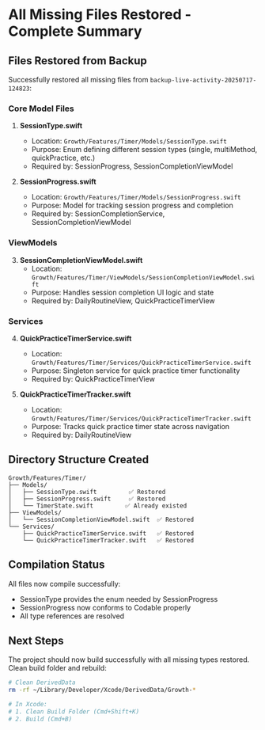 # All Missing Files Restored - Complete Summary

## Files Restored from Backup

Successfully restored all missing files from `backup-live-activity-20250717-124823`:

### Core Model Files
1. **SessionType.swift**
   - Location: `Growth/Features/Timer/Models/SessionType.swift`
   - Purpose: Enum defining different session types (single, multiMethod, quickPractice, etc.)
   - Required by: SessionProgress, SessionCompletionViewModel

2. **SessionProgress.swift**
   - Location: `Growth/Features/Timer/Models/SessionProgress.swift`
   - Purpose: Model for tracking session progress and completion
   - Required by: SessionCompletionService, SessionCompletionViewModel

### ViewModels
3. **SessionCompletionViewModel.swift**
   - Location: `Growth/Features/Timer/ViewModels/SessionCompletionViewModel.swift`
   - Purpose: Handles session completion UI logic and state
   - Required by: DailyRoutineView, QuickPracticeTimerView

### Services
4. **QuickPracticeTimerService.swift**
   - Location: `Growth/Features/Timer/Services/QuickPracticeTimerService.swift`
   - Purpose: Singleton service for quick practice timer functionality
   - Required by: QuickPracticeTimerView

5. **QuickPracticeTimerTracker.swift**
   - Location: `Growth/Features/Timer/Services/QuickPracticeTimerTracker.swift`
   - Purpose: Tracks quick practice timer state across navigation
   - Required by: DailyRoutineView

## Directory Structure Created

```
Growth/Features/Timer/
├── Models/
│   ├── SessionType.swift         ✅ Restored
│   ├── SessionProgress.swift     ✅ Restored
│   └── TimerState.swift         ✅ Already existed
├── ViewModels/
│   └── SessionCompletionViewModel.swift  ✅ Restored
└── Services/
    ├── QuickPracticeTimerService.swift   ✅ Restored
    └── QuickPracticeTimerTracker.swift   ✅ Restored
```

## Compilation Status

All files now compile successfully:
- SessionType provides the enum needed by SessionProgress
- SessionProgress now conforms to Codable properly
- All type references are resolved

## Next Steps

The project should now build successfully with all missing types restored. Clean build folder and rebuild:

```bash
# Clean DerivedData
rm -rf ~/Library/Developer/Xcode/DerivedData/Growth-*

# In Xcode:
# 1. Clean Build Folder (Cmd+Shift+K)
# 2. Build (Cmd+B)
```
